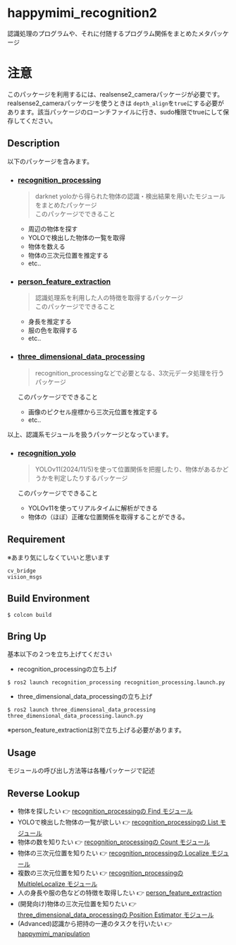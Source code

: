 # happymimi_recognition2
認識処理のプログラムや、それに付随するプログラム関係をまとめたメタパッケージ

# 注意
このパッケージを利用するには、realsense2_cameraパッケージが必要です。realsense2_cameraパッケージを使うときは `depth_align`を`true`にする必要があります。該当パッケージのローンチファイルに行き、sudo権限でtrueにして保存してください。

## Description
以下のパッケージを含みます。
- ### [recognition_processing](./recognition_processing)
    > darknet yoloから得られた物体の認識・検出結果を用いたモジュールをまとめたパッケージ  
    このパッケージでできること
    - 周辺の物体を探す
    - YOLOで検出した物体の一覧を取得
    - 物体を数える
    - 物体の三次元位置を推定する
    - etc..

- ### [person_feature_extraction](./person_feature_extraction)
    > 認識処理系を利用した人の特徴を取得するパッケージ  
    このパッケージでできること
    - 身長を推定する
    - 服の色を取得する
    - etc..

- ### [three_dimensional_data_processing](./three_dimensional_data_processing)
    > recognition_processingなどで必要となる、3次元データ処理を行うパッケージ  
    
    このパッケージでできること
    - 画像のピクセル座標から三次元位置を推定する
    - etc..

以上、認識系モジュールを扱うパッケージとなっています。  

- ### [recognition_yolo](./recognition_yolo)
    > YOLOv11(2024/11/5)を使って位置関係を把握したり、物体があるかどうかを判定したりするパッケージ

    このパッケージでできること
    - YOLOv11を使ってリアルタイムに解析ができる
    - 物体の（ほぼ）正確な位置関係を取得することができる。

## Requirement
※あまり気にしなくていいと思います
```
cv_bridge
vision_msgs
```

## Build Environment
```
$ colcon build
```

## Bring Up
基本以下の２つを立ち上げてください  
- recognition_processingの立ち上げ
```
$ ros2 launch recognition_processing recognition_processing.launch.py
```
- three_dimensional_data_processingの立ち上げ
```
$ ros2 launch three_dimensional_data_processing three_dimensional_data_processing.launch.py
```
※person_feature_extractionは別で立ち上げる必要があります。  

## Usage
モジュールの呼び出し方法等は各種パッケージで記述

## Reverse Lookup
- 物体を探したい 👉 [recognition_processingの Find モジュール](https://github.com/KIT-Happy-Robot/happymimi_recognition2/tree/master/recognition_processing#find)
- YOLOで検出した物体の一覧が欲しい 👉 [recognition_processingの List モジュール](https://github.com/KIT-Happy-Robot/happymimi_recognition/tree/master/recognition_processing#list)
- 物体の数を知りたい 👉 [recognition_processingの Count モジュール](https://github.com/KIT-Happy-Robot/happymimi_recognition2/tree/master/recognition_processing#count)
- 物体の三次元位置を知りたい 👉 [recognition_processingの Localize モジュール](https://github.com/KIT-Happy-Robot/happymimi_recognition2/tree/master/recognition_processing#localize)
- 複数の三次元位置を知りたい 👉 [recognition_processingの MultipleLocalize モジュール](https://github.com/KIT-Happy-Robot/happymimi_recognition2/tree/master/recognition_processing#MultipleLocalize)
- 人の身長や服の色などの特徴を取得したい 👉 [person_feature_extraction](./person_feature_extraction)
- (開発向け)物体の三次元位置を知りたい 👉 [three_dimensional_data_processingの Position Estimator モジュール]()
- (Advanced)認識から把持の一連のタスクを行いたい 👉 [happymimi_manipulation](https://github.com/KIT-Happy-Robot/happymimi_manipulation2)


